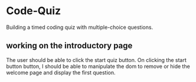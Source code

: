# Code-Quiz
Building a timed coding quiz with multiple-choice questions.

## working on the introductory page
The user should be able to click the start quiz button. On clicking the start button button, I should be able to manipulate the dom to remove or hide the welcome page and display the first question. 